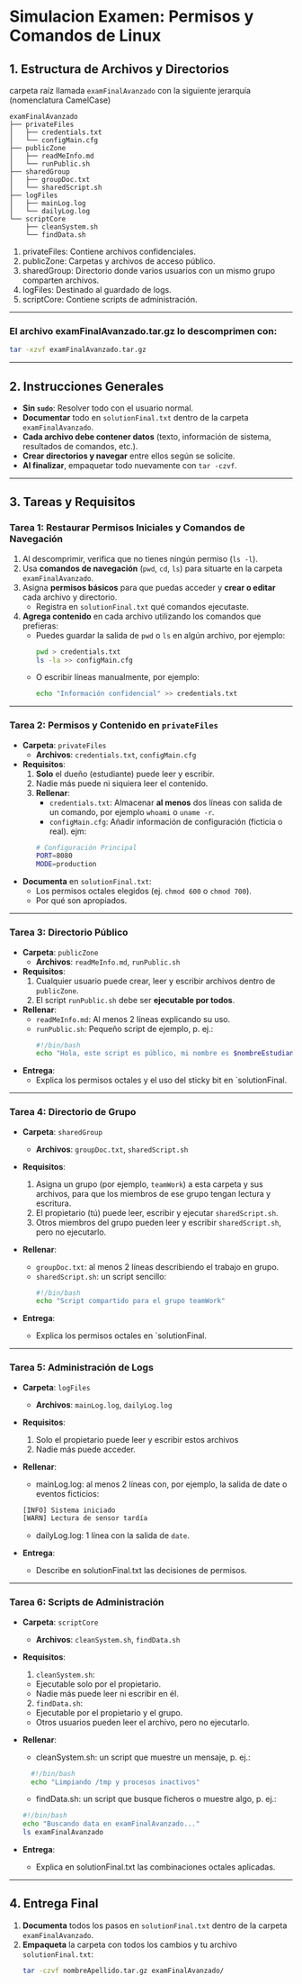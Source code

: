 # Simulacion Examen: Permisos y Comandos de Linux

## 1. Estructura de Archivos y Directorios

 carpeta raíz llamada `examFinalAvanzado` con la siguiente jerarquía (nomenclatura CamelCase)

```
examFinalAvanzado 
├── privateFiles 
│   ├── credentials.txt 
│   └── configMain.cfg 
├── publicZone 
│   ├── readMeInfo.md 
│   └── runPublic.sh 
├── sharedGroup 
│   ├── groupDoc.txt 
│   └── sharedScript.sh 
├── logFiles 
│   ├── mainLog.log 
│   └── dailyLog.log 
└── scriptCore 
    ├── cleanSystem.sh 
    └── findData.sh
```

1. privateFiles: Contiene archivos confidenciales.
2. publicZone: Carpetas y archivos de acceso público.
3. sharedGroup: Directorio donde varios usuarios con un mismo grupo comparten archivos.
4. logFiles: Destinado al guardado de logs.
5. scriptCore: Contiene scripts de administración.
---
### El archivo examFinalAvanzado.tar.gz lo descomprimen con:
```bash
tar -xzvf examFinalAvanzado.tar.gz
```
---
## 2. Instrucciones Generales

- **Sin `sudo`**: Resolver todo con el usuario normal.  
- **Documentar** todo en `solutionFinal.txt` dentro de la carpeta `examFinalAvanzado`.  
- **Cada archivo debe contener datos** (texto, información de sistema, resultados de comandos, etc.).  
- **Crear directorios y navegar** entre ellos según se solicite.  
- **Al finalizar**, empaquetar todo nuevamente con `tar -czvf`.
---
## 3. Tareas y Requisitos

### Tarea 1: Restaurar Permisos Iniciales y Comandos de Navegación
1. Al descomprimir, verifica que no tienes ningún permiso (`ls -l`).
2. Usa **comandos de navegación** (`pwd`, `cd`, `ls`) para situarte en la carpeta `examFinalAvanzado`.
3. Asigna **permisos básicos** para que puedas acceder y **crear o editar** cada archivo y directorio.  
   - Registra en `solutionFinal.txt` qué comandos ejecutaste.
4. **Agrega contenido** en cada archivo utilizando los comandos que prefieras:
   - Puedes guardar la salida de `pwd` o `ls` en algún archivo, por ejemplo:
     ```bash
     pwd > credentials.txt
     ls -la >> configMain.cfg
     ```
   - O escribir líneas manualmente, por ejemplo:
     ```bash
     echo "Información confidencial" >> credentials.txt
     ```

---

### Tarea 2: Permisos y Contenido en `privateFiles`
- **Carpeta**: `privateFiles`  
  - **Archivos**: `credentials.txt`, `configMain.cfg`
- **Requisitos**:
  1. **Solo** el dueño (estudiante) puede leer y escribir.
  2. Nadie más puede ni siquiera leer el contenido.
  3. **Rellenar**:  
     - `credentials.txt`: Almacenar **al menos** dos líneas con salida de un comando, por ejemplo `whoami` o `uname -r`.
     - `configMain.cfg`: Añadir información de configuración (ficticia o real).
     ejm:
     ```bash
     # Configuración Principal
     PORT=8080
     MODE=production
     ```
- **Documenta** en `solutionFinal.txt`:
  - Los permisos octales elegidos (ej. `chmod 600` o `chmod 700`).
  - Por qué son apropiados.

---

### Tarea 3: Directorio Público 
- **Carpeta**: `publicZone`
  - **Archivos**: `readMeInfo.md`, `runPublic.sh`
- **Requisitos**:
  1. Cualquier usuario puede crear, leer y escribir archivos dentro de `publicZone`.
  2. El script `runPublic.sh` debe ser **ejecutable por todos**.
- **Rellenar**:
  - `readMeInfo.md`: Al menos 2 líneas explicando su uso.
  - `runPublic.sh`: Pequeño script de ejemplo, p. ej.:
    ```bash
    #!/bin/bash
    echo "Hola, este script es público, mi nombre es $nombreEstudiante ."
    ```
- **Entrega**:
  - Explica los permisos octales y el uso del sticky bit en `solutionFinal.
---

### Tarea 4: Directorio de Grupo
- **Carpeta**: `sharedGroup`
  - **Archivos**: `groupDoc.txt`, `sharedScript.sh`
- **Requisitos**:
  1. Asigna un grupo (por ejemplo, `teamWork`) a esta carpeta y sus archivos, para que los miembros de ese grupo tengan lectura y escritura.
  2. El propietario (tú) puede leer, escribir y ejecutar `sharedScript.sh`.
  3. Otros miembros del grupo pueden leer y escribir `sharedScript.sh`, pero no ejecutarlo.
- **Rellenar**:
  - `groupDoc.txt`: al menos 2 líneas describiendo el trabajo en grupo.
  - `sharedScript.sh`: un script sencillo:
    ```bash
    #!/bin/bash
    echo "Script compartido para el grupo teamWork"
    ```

- **Entrega**:
  - Explica los permisos octales en `solutionFinal.
---

### Tarea 5: Administración de Logs 
- **Carpeta**: `logFiles`
  - **Archivos**: `mainLog.log`, `dailyLog.log`
- **Requisitos**:
  1. Solo el propietario puede leer y escribir estos archivos
  2. Nadie más puede acceder.
 
- **Rellenar**:
  - mainLog.log: al menos 2 líneas con, por ejemplo, la salida de date o eventos ficticios:
  ```bash
  [INFO] Sistema iniciado
  [WARN] Lectura de sensor tardía
  ```
  - dailyLog.log: 1 línea con la salida de `date`.

- **Entrega**:
  - Describe en solutionFinal.txt las decisiones de permisos.
---

### Tarea 6: Scripts de Administración 
- **Carpeta**: `scriptCore`
  - **Archivos**: `cleanSystem.sh`, `findData.sh`
- **Requisitos**:
  1. `cleanSystem.sh`:
  - Ejecutable solo por el propietario.
  - Nadie más puede leer ni escribir en él.
  2. `findData.sh`:
  - Ejecutable por el propietario y el grupo.
  - Otros usuarios pueden leer el archivo, pero no ejecutarlo.
 
- **Rellenar**:
  - cleanSystem.sh: un script que muestre un mensaje, p. ej.:

  ```bash
    #!/bin/bash
    echo "Limpiando /tmp y procesos inactivos"
  ```
  - findData.sh: un script que busque ficheros o muestre algo, p. ej.:
  ```bash
  #!/bin/bash
  echo "Buscando data en examFinalAvanzado..."
  ls examFinalAvanzado


- **Entrega**:
  - Explica en solutionFinal.txt las combinaciones octales aplicadas.
---
## 4. Entrega Final

1. **Documenta** todos los pasos en `solutionFinal.txt` dentro de la carpeta `examFinalAvanzado`.
2. **Empaqueta** la carpeta con todos los cambios y tu archivo `solutionFinal.txt`:
   ```bash
   tar -czvf nombreApellido.tar.gz examFinalAvanzado/
